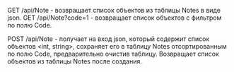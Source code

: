 GET /api/Note - возвращает список объектов из таблицы Notes в виде json.
GET /api/Note?code=1 - возвращает список объектов с фильтром по полю Code.

POST /api/Note - получает на вход json, который содержит список объектов <int, string>, сохраняет его в таблицу Notes отсортированным по полю Code, предварительно очистив таблицу. Возвращает список объектов из таблицы Notes после создания. 

